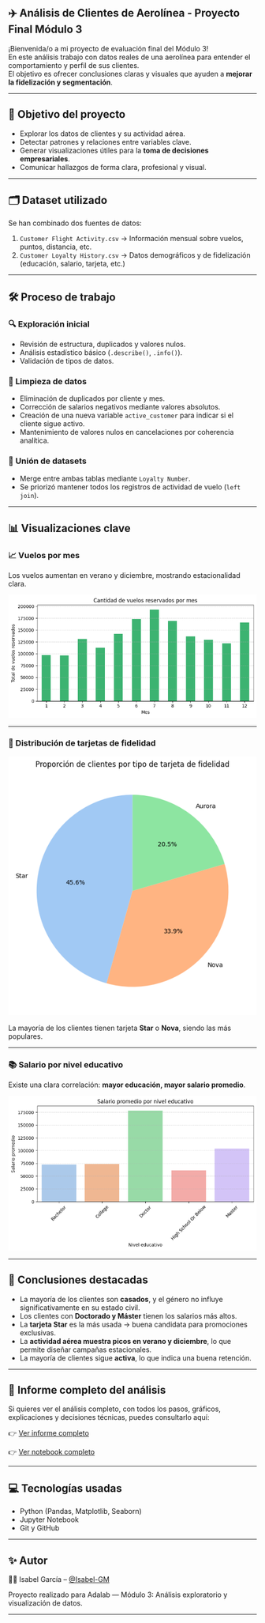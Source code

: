 

## ✈️ Análisis de Clientes de Aerolínea - Proyecto Final Módulo 3

¡Bienvenida/o a mi proyecto de evaluación final del Módulo 3!  
En este análisis trabajo con datos reales de una aerolínea para entender el comportamiento y perfil de sus clientes.  
El objetivo es ofrecer conclusiones claras y visuales que ayuden a **mejorar la fidelización y segmentación**.

---

## 🎯 Objetivo del proyecto

- Explorar los datos de clientes y su actividad aérea.
- Detectar patrones y relaciones entre variables clave.
- Generar visualizaciones útiles para la **toma de decisiones empresariales**.
- Comunicar hallazgos de forma clara, profesional y visual.

---

## 🗂️ Dataset utilizado

Se han combinado dos fuentes de datos:

1. `Customer Flight Activity.csv` → Información mensual sobre vuelos, puntos, distancia, etc.
2. `Customer Loyalty History.csv` → Datos demográficos y de fidelización (educación, salario, tarjeta, etc.)

---

## 🛠️ Proceso de trabajo

### 🔍 Exploración inicial
- Revisión de estructura, duplicados y valores nulos.
- Análisis estadístico básico (`.describe()`, `.info()`).
- Validación de tipos de datos.

### 🧹 Limpieza de datos
- Eliminación de duplicados por cliente y mes.
- Corrección de salarios negativos mediante valores absolutos.
- Creación de una nueva variable `active_customer` para indicar si el cliente sigue activo.
- Mantenimiento de valores nulos en cancelaciones por coherencia analítica.

### 🔗 Unión de datasets
- Merge entre ambas tablas mediante `Loyalty Number`.
- Se priorizó mantener todos los registros de actividad de vuelo (`left join`).

---

## 📊 Visualizaciones clave

### 📈 Vuelos por mes
Los vuelos aumentan en verano y diciembre, mostrando estacionalidad clara.



![Vuelos por mes](img/vuelos_por_mes.png)



---

### 📍 Distribución de tarjetas de fidelidad

![Distribución por tipo de tarjeta](img/clientes_por_tarjeta.png)


La mayoría de los clientes tienen tarjeta **Star** o **Nova**, siendo las más populares.

---

### 📚 Salario por nivel educativo
Existe una clara correlación: **mayor educación, mayor salario promedio**.

![Salario por nivel educativo](img/salario_por_educacion.png)

---

## 🧠 Conclusiones destacadas

- La mayoría de los clientes son **casados**, y el género no influye significativamente en su estado civil.
- Los clientes con **Doctorado y Máster** tienen los salarios más altos.
- La **tarjeta Star** es la más usada → buena candidata para promociones exclusivas.
- La **actividad aérea muestra picos en verano y diciembre**, lo que permite diseñar campañas estacionales.
- La mayoría de clientes sigue **activa**, lo que indica una buena retención.

---

## 📎 Informe completo del análisis

Si quieres ver el análisis completo, con todos los pasos, gráficos, explicaciones y decisiones técnicas, puedes consultarlo aquí:

👉 [Ver informe completo](Informe_analisis.md)


👉 [Ver notebook completo](Ejercicio_mod3.ipynb)


---

## 💻 Tecnologías usadas

- Python (Pandas, Matplotlib, Seaborn)
- Jupyter Notebook
- Git y GitHub

---

## ✨ Autor

👩‍💻 Isabel García – [@Isabel-GM](https://github.com/Isabel-GM)

Proyecto realizado para Adalab — Módulo 3: Análisis exploratorio y visualización de datos.

---

